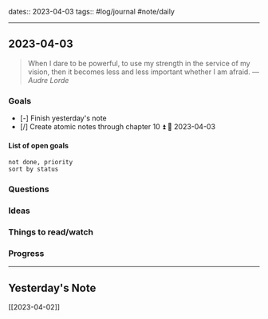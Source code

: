 dates:: 2023-04-03
tags:: #log/journal #note/daily 

---
## 2023-04-03

> When I dare to be powerful, to use my strength in the service of my vision, then it becomes less and less important whether I am afraid.
> — <cite>Audre Lorde</cite>

### Goals 

- [-] Finish yesterday's note
- [/] Create atomic notes through chapter 10 ⏫ 📅 2023-04-03

#### List of open goals

```tasks
not done, priority
sort by status
```


### Questions



### Ideas



### Things to read/watch





### Progress




---
## Yesterday's Note

[[2023-04-02]]


